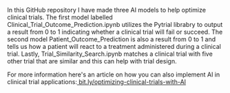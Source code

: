 In this GitHub repository I have made three AI models to help optimize clinical trials. The first model labelled Clinical_Trial_Outcome_Prediction.ipynb utilizes the Pytrial librabry to output a result from 0 to 1 indicating whether a clinical trial will fail or succeed. The second model Patient_Outcome_Prediction is also a result from 0 to 1 and tells us how a patient will react to a treatment administered during a clinical trial. Lastly, Trial_Similarity_Search.ipynb matches a clinical trial with five other trial that are similar and this can help with trial design.

For more information here's an article on how you can also implement AI in clinical trial applications:[ bit.ly/optimizing-clinical-trials-with-AI](url)



